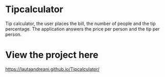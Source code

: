 # Tipcalculator
 Tip calculator, the user places the bill, the number of people and the tip percentage. The application answers the price per person and the tip per person.
# View the project here
https://lautaandreani.github.io/Tipcalculator/
